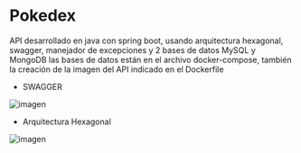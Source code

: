 # Pokedex
API desarrollado en java con spring boot, usando arquitectura hexagonal, swagger, manejador de excepciones y 2 bases de datos MySQL y MongoDB
las bases de datos están en el archivo docker-compose, también la creación de la imagen del API indicado en el Dockerfile

- SWAGGER

![imagen](https://github.com/jocrugon/Pokedex/assets/93726141/5ddeaab8-61ac-41cb-b435-452ebdf30091)

- Arquitectura Hexagonal

![imagen](https://github.com/jocrugon/Pokedex/assets/93726141/b692b471-88d9-43e6-9a75-4e8732a4cf4e)
